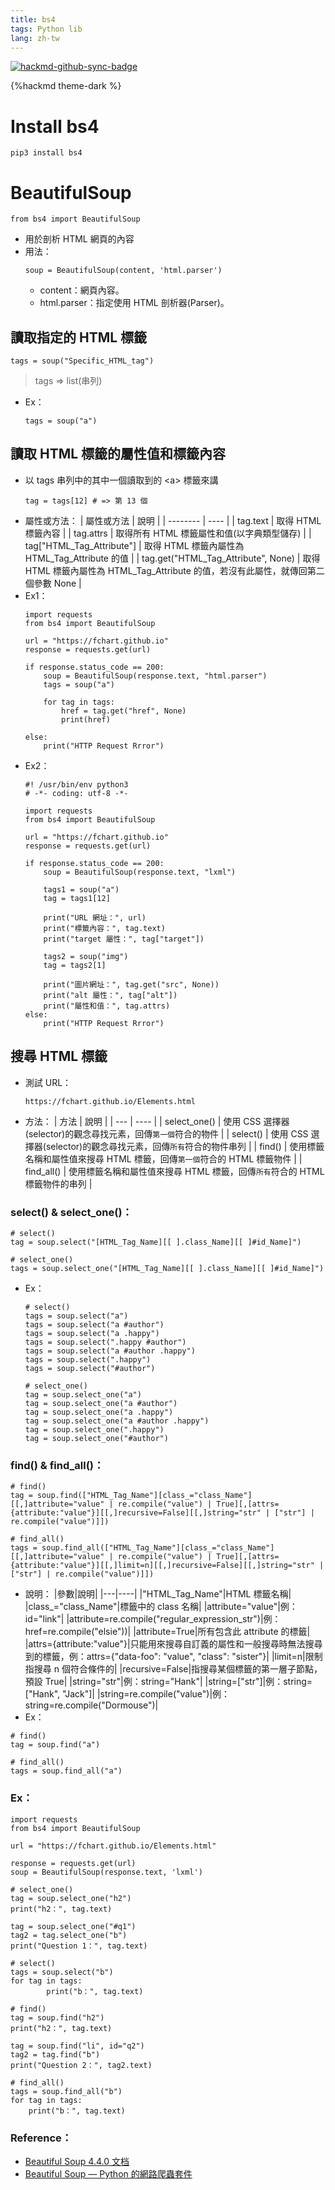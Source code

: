 ```yaml
---
title: bs4
tags: Python lib
lang: zh-tw
---
```


[![hackmd-github-sync-badge](https://hackmd.io/Xr2gbXW8Q7uCBT6PUfkGow/badge)](https://hackmd.io/Xr2gbXW8Q7uCBT6PUfkGow)

{%hackmd theme-dark %}

# Install bs4
```python=
pip3 install bs4
```

# BeautifulSoup
```python=
from bs4 import BeautifulSoup
```
- 用於剖析 HTML 網頁的內容
- 用法：
    ```python=
    soup = BeautifulSoup(content, 'html.parser')
    ```
    - content：網頁內容。
    - html.parser：指定使用 HTML 剖析器(Parser)。
## 讀取指定的 HTML 標籤
```python=
tags = soup("Specific_HTML_tag")
```
> tags => list(串列)
- Ex：
    ```python=
    tags = soup("a")
    ```
## 讀取 HTML 標籤的屬性值和標籤內容
- 以 tags 串列中的其中一個讀取到的 \<a\> 標籤來講
    ```python=
    tag = tags[12] # => 第 13 個
    ```
- 屬性或方法：
    | 屬性或方法 | 說明 |
    | -------- | ---- |
    | tag.text | 取得 HTML 標籤內容 |
    | tag.attrs | 取得所有 HTML 標籤屬性和值(以字典類型儲存) |
    | tag["HTML_Tag_Attribute"] | 取得 HTML 標籤內屬性為 HTML_Tag_Attribute 的值 |
    | tag.get("HTML_Tag_Attribute", None) | 取得 HTML 標籤內屬性為 HTML_Tag_Attribute 的值，若沒有此屬性，就傳回第二個參數 None |
- Ex1：
    ```python=
    import requests
	from bs4 import BeautifulSoup

	url = "https://fchart.github.io"
	response = requests.get(url)
	
	if response.status_code == 200:
	    soup = BeautifulSoup(response.text, "html.parser")
	    tags = soup("a")
	
	    for tag in tags:
	        href = tag.get("href", None)
	        print(href)

	else:
	    print("HTTP Request Rrror")
    ```
- Ex2：
    ```python=
    #! /usr/bin/env python3
	# -*- coding: utf-8 -*-

	import requests
	from bs4 import BeautifulSoup
	
	url = "https://fchart.github.io"
	response = requests.get(url)

	if response.status_code == 200:
	    soup = BeautifulSoup(response.text, "lxml")
	
	    tags1 = soup("a")
	    tag = tags1[12]
	
	    print("URL 網址：", url)
	    print("標籤內容：", tag.text)
	    print("target 屬性：", tag["target"])
	
	    tags2 = soup("img")
	    tag = tags2[1]
	
	    print("圖片網址：", tag.get("src", None))
	    print("alt 屬性：", tag["alt"])
	    print("屬性和值：", tag.attrs)
	else:
	    print("HTTP Request Rrror")
    ```
## 搜尋 HTML 標籤
- 測試 URL：
    ```txt=
    https://fchart.github.io/Elements.html
    ```
- 方法：
    | 方法 | 說明 |
    | --- | ---- |
    | select_one() | 使用 CSS 選擇器(selector)的觀念尋找元素，回傳`第一個`符合的物件 |
    | select() | 使用 CSS 選擇器(selector)的觀念尋找元素，回傳`所有`符合的物件串列  |
    | find() | 使用標籤名稱和屬性值來搜尋 HTML 標籤，回傳`第一個`符合的 HTML 標籤物件 |
    | find_all() | 使用標籤名稱和屬性值來搜尋 HTML 標籤，回傳`所有`符合的 HTML 標籤物件的串列 |
### select() & select_one()：
```python=
# select()
tag = soup.select("[HTML_Tag_Name][[ ].class_Name][[ ]#id_Name]")

# select_one()
tags = soup.select_one("[HTML_Tag_Name][[ ].class_Name][[ ]#id_Name]")
```
- Ex：
    ```python=
    # select()
    tags = soup.select("a")
    tags = soup.select("a #author")
    tags = soup.select("a .happy")
    tags = soup.select(".happy #author")
    tags = soup.select("a #author .happy")
    tags = soup.select(".happy")
    tags = soup.select("#author")

    # select_one()
    tag = soup.select_one("a")
    tag = soup.select_one("a #author")
    tag = soup.select_one("a .happy")
    tag = soup.select_one("a #author .happy")
    tag = soup.select_one(".happy")
    tag = soup.select_one("#author")
    ```
### find() & find_all()：
```python=
# find()
tag = soup.find(["HTML_Tag_Name"][class_="class_Name"][[,]attribute="value" | re.compile("value") | True][,[attrs={attribute:"value"}][[,]recursive=False][[,]string="str" | ["str"] | re.compile("value")]])
    
# find_all()
tags = soup.find_all(["HTML_Tag_Name"][class_="class_Name"][[,]attribute="value" | re.compile("value") | True][,[attrs={attribute:"value"}][[,]limit=n][[,]recursive=False][[,]string="str" | ["str"] | re.compile("value")]])
```
- 說明：
    |參數|說明|
    |---|----|
    |"HTML_Tag_Name"|HTML 標籤名稱|
    |class_="class_Name"|標籤中的 class 名稱|
    |attribute="value"|例：id="link"|
    |attribute=re.compile("regular_expression_str")|例：href=re.compile("elsie"))|
    |attribute=True|所有包含此 attribute 的標籤|
    |attrs={attribute:"value"}|只能用來搜尋自訂義的屬性和一般搜尋時無法搜尋到的標籤，例：attrs={"data-foo": "value", "class": "sister"}|
    |limit=n|限制指搜尋 n 個符合條件的|
    |recursive=False|指搜尋某個標籤的第一層子節點，預設 True|
    |string="str"|例：string="Hank"|
    |string=["str"]|例：string=["Hank", "Jack"]|
    |string=re.compile("value")|例：string=re.compile("Dormouse")|
- Ex：
```python=
# find()
tag = soup.find("a")
    
# find_all()
tags = soup.find_all("a")
```
### Ex：
```python=
import requests
from bs4 import BeautifulSoup

url = "https://fchart.github.io/Elements.html"

response = requests.get(url)
soup = BeautifulSoup(response.text, 'lxml')
    
# select_one()
tag = soup.select_one("h2")
print("h2：", tag.text)

tag = soup.select_one("#q1")
tag2 = tag.select_one("b")
print("Question 1：", tag.text)
    
# select()
tags = soup.select("b")
for tag in tags:
	    print("b：", tag.text)

# find()
tag = soup.find("h2")
print("h2：", tag.text)
    
tag = soup.find("li", id="q2")
tag2 = tag.find("b")
print("Question 2：", tag2.text)

# find_all()
tags = soup.find_all("b")
for tag in tags:
    print("b：", tag.text)
```
### Reference：
- [Beautiful Soup 4.4.0 文档](https://www.crummy.com/software/BeautifulSoup/bs4/doc.zh/#find-all)
- [Beautiful Soup — Python 的網路爬蟲套件](https://medium.com/@yuhsienyeh/beautiful-soup-python-%E7%9A%84%E7%B6%B2%E8%B7%AF%E7%88%AC%E8%9F%B2%E5%A5%97%E4%BB%B6-be09be3d1a21)
